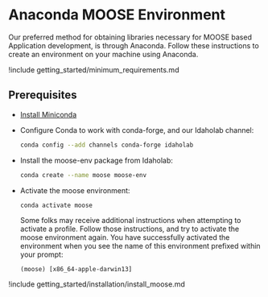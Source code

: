 # Anaconda MOOSE Environment

Our preferred method for obtaining libraries necessary for MOOSE based Application development, is through Anaconda. Follow these instructions to create an environment on your machine using Anaconda.

!include getting_started/minimum_requirements.md

## Prerequisites

- [Install Miniconda](https://docs.conda.io/projects/conda/en/latest/user-guide/install/index.html)
- Configure Conda to work with conda-forge, and our Idaholab channel:

  ```bash
  conda config --add channels conda-forge idaholab
  ```

- Install the moose-env package from Idaholab:

  ```bash
  conda create --name moose moose-env
  ```

- Activate the moose environment:

  ```bash
  conda activate moose
  ```

  Some folks may receive additional instructions when attempting to activate a profile. Follow those instructions, and try to activate the moose environment again. You have successfully activated the environment when you see the name of this environment prefixed within your prompt:

  ```pre
  (moose) [x86_64-apple-darwin13]
  ```

!include getting_started/installation/install_moose.md
